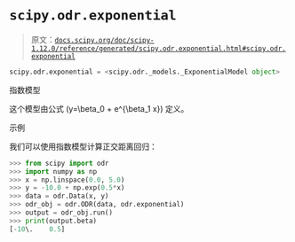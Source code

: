 # `scipy.odr.exponential`

> 原文：[`docs.scipy.org/doc/scipy-1.12.0/reference/generated/scipy.odr.exponential.html#scipy.odr.exponential`](https://docs.scipy.org/doc/scipy-1.12.0/reference/generated/scipy.odr.exponential.html#scipy.odr.exponential)

```py
scipy.odr.exponential = <scipy.odr._models._ExponentialModel object>
```

指数模型

这个模型由公式 \(y=\beta_0 + e^{\beta_1 x}\) 定义。

示例

我们可以使用指数模型计算正交距离回归：

```py
>>> from scipy import odr
>>> import numpy as np
>>> x = np.linspace(0.0, 5.0)
>>> y = -10.0 + np.exp(0.5*x)
>>> data = odr.Data(x, y)
>>> odr_obj = odr.ODR(data, odr.exponential)
>>> output = odr_obj.run()
>>> print(output.beta)
[-10\.    0.5] 
```
